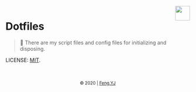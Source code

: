 <img src='https://dotfiles.github.io/images/dotfiles-logo.png' height='40' align='right'/>

# Dotfiles
> 📑 There are my script files and config files for initializing and disposing.

LICENSE: [MIT](https://github.com/huiyifyj/dotfiles/blob/master/LICENSE).

<br>
<br>
<div align=center>
    <sub>
        &copy; 2020 | <a href="https://huiyifyj.github.io">Feng.YJ</a>
    </sub>
</div>
